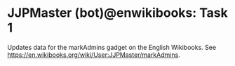 # JJPMaster (bot)@enwikibooks: Task 1
Updates data for the markAdmins gadget on the English Wikibooks. See https://en.wikibooks.org/wiki/User:JJPMaster/markAdmins.
